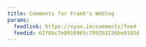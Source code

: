 ```yaml
---
title: Comments for Frank's Weblog
params:
  feedlink: https://nyan.im/comments/feed
  feedid: 62f8bc7e8916965c7992b3226be0103d
---
```

